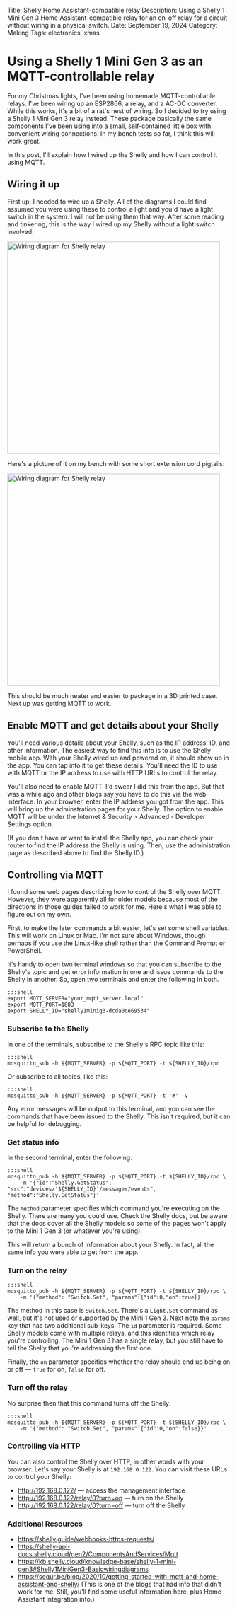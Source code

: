 Title: Shelly Home Assistant-compatible relay
Description: Using a Shelly 1 Mini Gen 3 Home Assistant-compatible relay for an on-off relay for a circuit without wiring in a physical switch.
Date: September 19, 2024
Category: Making
Tags: electronics, xmas

# Using a Shelly 1 Mini Gen 3 as an MQTT-controllable relay

For my Christmas lights, I've been using homemade MQTT-controllable relays. I've been wiring up an ESP2866, a relay, and a AC-DC converter. While this works, it's a bit of a rat's nest of wiring. So I decided to try using a Shelly 1 Mini Gen 3 relay instead. These package basically the same components I've been using into a small, self-contained little box with convenient wiring connections. In my bench tests so far, I think this will work great.

In this post, I'll explain how I wired up the Shelly and how I can control it using MQTT.

## Wiring it up

First up, I needed to wire up a Shelly. All of the diagrams I could find assumed you were using these to control a light and you'd have a light switch in the system. I will not be using them that way. After some reading and tinkering, this is the way I wired up my Shelly without a light switch involved:

<a href="../images/2024/shelly_switch.png" title="click for larger size"><img src="../images/2024/shelly_switch.png" width="480" title="Wiring diagram for Shelly relay"/></a>

Here's a picture of it on my bench with some short extension cord pigtails:

<a href="../images/2024/shelly.jpeg" title="click for larger size"><img src="../images/2024/shelly.jpeg" width="480" title="Wiring diagram for Shelly relay"/></a>

This should be much neater and easier to package in a 3D printed case. Next up was getting MQTT to work.

## Enable MQTT and get details about your Shelly

You'll need various details about your Shelly, such as the IP address, ID, and other information. The easiest way to find this info is to use the Shelly mobile app. With your Shelly wired up and powered on, it should show up in the app. You can tap into it to get these details. You'll need the ID to use with MQTT or the IP address to use with HTTP URLs to control the relay.

You'll also need to enable MQTT. I'd swear I did this from the app. But that was a while ago and other blogs say you have to do this via the web interface. In your browser, enter the IP address you got from the app. This will bring up the adminstration pages for your Shelly. The option to enable MQTT will be under the Internet & Security > Advanced - Developer Settings option.

(If you don't have or want to install the Shelly app, you can check your router to find the IP address the Shelly is using. Then, use the administration page as described above to find the Shelly ID.)

## Controlling via MQTT

I found some web pages describing how to control the Shelly over MQTT. However, they were apparently all for older models because most of the directions in those guides failed to work for me. Here's what I was able to figure out on my own.

First, to make the later commands a bit easier, let's set some shell variables. This will work on Linux or Mac. I'm not sure about Windows, though perhaps if you use the Linux-like shell rather than the Command Prompt or PowerShell.

It's handy to open two terminal windows so that you can subscribe to the Shelly's topic and get error information in one and issue commands to the Shelly in another. So, open two terminals and enter the following in both.

    :::shell
    export MQTT_SERVER="your_mqtt_server.local"
    export MQTT_PORT=1883
    export SHELLY_ID="shelly1minig3-dcda0ce69534"

### Subscribe to the Shelly

In one of the terminals, subscribe to the Shelly's RPC topic like this:

    :::shell
    mosquitto_sub -h ${MQTT_SERVER} -p ${MQTT_PORT} -t ${SHELLY_ID}/rpc

Or subscribe to all topics, like this:

    :::shell
    mosquitto_sub -h ${MQTT_SERVER} -p ${MQTT_PORT} -t '#' -v

Any error messages will be output to this terminal, and you can see the commands that have been issued to the Shelly. This isn't required, but it can be helpful for debugging.

### Get status info

In the second terminal, enter the following:

    :::shell
    mosquitto_pub -h ${MQTT_SERVER} -p ${MQTT_PORT} -t ${SHELLY_ID}/rpc \
        -m '{"id":"Shelly.GetStatus", "src":"devices/'${SHELLY_ID}'/messages/events", "method":"Shelly.GetStatus"}'

The `method` parameter specifies which command you're executing on the Shelly. There are many you could use. Check the Shelly docs, but be aware that the docs cover all the Shelly models so some of the pages won't apply to the Mini 1 Gen 3 (or whatever you're using).

This will return a bunch of information about your Shelly. In fact, all the same info you were able to get from the app.

### Turn on the relay

    :::shell
    mosquitto_pub -h ${MQTT_SERVER} -p ${MQTT_PORT} -t ${SHELLY_ID}/rpc \
        -m '{"method": "Switch.Set", "params":{"id":0,"on":true}}'

The method in this case is `Switch.Set`. There's a `Light.Set` command as well, but it's not used or supported by the Mini 1 Gen 3. Next note the `params` key that has two additional sub-keys. The `id` parameter is required. Some Shelly models come with multiple relays, and this identifies which relay you're controlling. The Mini 1 Gen 3 has a single relay, but you still have to tell the Shelly that you're addressing the first one.

Finally, the `on` parameter specifies whether the relay should end up being on or off &mdash; `true` for on, `false` for off.

### Turn off the relay

No surprise then that this command turns off the Shelly:

    :::shell
    mosquitto_pub -h ${MQTT_SERVER} -p ${MQTT_PORT} -t ${SHELLY_ID}/rpc \
        -m '{"method": "Switch.Set", "params":{"id":0,"on":false}}'

### Controlling via HTTP

You can also control the Shelly over HTTP, in other words with your browser. Let's say your Shelly is at `192.168.0.122`. You can visit these URLs to control your Shelly:

- http://192.168.0.122/ &mdash; access the management interface
- http://192.168.0.122/relay/0?turn=on &mdash; turn on the Shelly
- http://192.168.0.122/relay/0?turn=off &mdash; turn off the Shelly

### Additional Resources

- https://shelly.guide/webhooks-https-requests/
- https://shelly-api-docs.shelly.cloud/gen2/ComponentsAndServices/Mqtt
- https://kb.shelly.cloud/knowledge-base/shelly-1-mini-gen3#Shelly1MiniGen3-Basicwiringdiagrams
- https://sequr.be/blog/2020/10/getting-started-with-mqtt-and-home-assistant-and-shelly/ (This is one of the blogs that had info that didn't work for me. Still, you'll find some useful information here, plus Home Assistant integration info.)

<i class="fa fa-robot red"></i>
